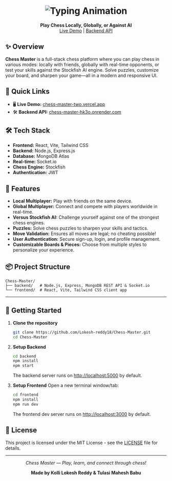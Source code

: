 <h1 align="center">
  <img src="https://readme-typing-svg.herokuapp.com?font=Fira+Code&size=30&pause=100000&color=00CFFF&center=true&vCenter=true&width=800&lines=♟+Chess+Master+♟" alt="Typing Animation" />
</h1>
<p align="center">
  <b>Play Chess Locally, Globally, or Against AI</b><br>
  <a href="https://chess-master-two.vercel.app/">Live Demo</a> |
  <a href="https://chess-master-hk3o.onrender.com">Backend API</a>
</p>

## ✨ Overview

**Chess Master** is a full-stack chess platform where you can play chess in various modes: locally with friends, globally with real-time opponents, or test your skills against the Stockfish AI engine. Solve puzzles, customize your board, and sharpen your game—all in a modern and responsive UI.


## 🚀 Quick Links

- 🖥️ <b>Live Demo:</b> [chess-master-two.vercel.app](https://chess-master-two.vercel.app/)
- 🛠️ <b>Backend API:</b> [chess-master-hk3o.onrender.com](https://chess-master-hk3o.onrender.com)


## 🛠️ Tech Stack

- **Frontend:** React, Vite, Tailwind CSS
- **Backend:** Node.js, Express.js
- **Database:** MongoDB Atlas
- **Real-time:** Socket.io
- **Chess Engine:** Stockfish
- **Authentication:** JWT

## 🚀 Features

- **Local Multiplayer:** Play with friends on the same device.
- **Global Multiplayer:** Connect and compete with players worldwide in real-time.
- **Versus Stockfish AI:** Challenge yourself against one of the strongest chess engines.
- **Puzzles:** Solve chess puzzles to sharpen your skills and tactics.
- **Move Validation:** Ensures all moves are legal; no cheating possible!
- **User Authentication:** Secure sign-up, login, and profile management.
- **Customizable Boards & Pieces:** Choose from multiple styles to personalize your experience.


## 📦 Project Structure

```
Chess-Master/
├── backend/   # Node.js, Express, MongoDB REST API & Socket.io
└── frontend/  # React, Vite, Tailwind CSS client app
```

---

## 🚀 Getting Started

1. **Clone the repository**
   ```bash
   git clone https://github.com/Lokesh-reddy18/Chess-Master.git
   cd Chess-Master
   ```

2. **Setup Backend**
   ```bash
   cd backend
   npm install
   npm start
   ```
   The backend server runs on [http://localhost:5000](http://localhost:5000) by default.

3. **Setup Frontend**
   Open a new terminal window/tab:
   ```bash
   cd frontend
   npm install
   npm run dev
   ```
   The frontend dev server runs on [http://localhost:3000](http://localhost:3000) by default.

## 📄 License

This project is licensed under the MIT License - see the [LICENSE](LICENSE) file for details.

---

<p align="center"><i>Chess Master — Play, learn, and connect through chess!</i></p>
<p align="center"><b>Made by Kolli Lokesh Reddy & Tulasi Mahesh Babu</b></p>
